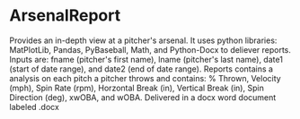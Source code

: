 # ArsenalReport
Provides an in-depth view at a pitcher's arsenal. It uses python libraries: MatPlotLib, Pandas, PyBaseball, Math, and Python-Docx to deliever reports. Inputs are: fname (pitcher's first name), lname (pitcher's last name), date1 (start of date range), and date2 (end of date range). Reports contains a analysis on each pitch a pitcher throws and contains: 
  % Thrown, 
  Velocity (mph), 
  Spin Rate (rpm), 
  Horzontal Break (in), 
  Vertical Break (in), 
  Spin Direction (deg), 
  xwOBA, and
  wOBA. 
Delivered in a docx word document labeled <fname><lname><date2>.docx
